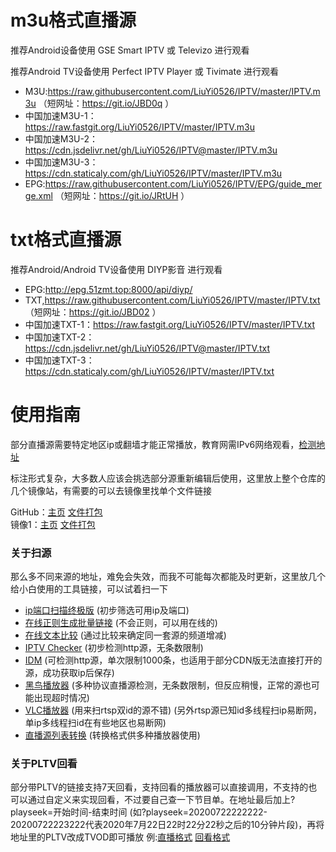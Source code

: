 # m3u格式直播源
推荐Android设备使用 GSE Smart IPTV 或 Televizo 进行观看

推荐Android TV设备使用 Perfect IPTV Player 或 Tivimate 进行观看
- M3U:https://raw.githubusercontent.com/LiuYi0526/IPTV/master/IPTV.m3u （短网址：https://git.io/JBD0q ）
- 中国加速M3U-1：https://raw.fastgit.org/LiuYi0526/IPTV/master/IPTV.m3u
- 中国加速M3U-2：https://cdn.jsdelivr.net/gh/LiuYi0526/IPTV@master/IPTV.m3u
- 中国加速M3U-3：https://cdn.staticaly.com/gh/LiuYi0526/IPTV/master/IPTV.m3u
- EPG:https://raw.githubusercontent.com/LiuYi0526/IPTV/EPG/guide_merge.xml （短网址：https://git.io/JRtUH ）

# txt格式直播源
推荐Android/Android TV设备使用 DIYP影音 进行观看
- EPG:http://epg.51zmt.top:8000/api/diyp/
- TXT,https://raw.githubusercontent.com/LiuYi0526/IPTV/master/IPTV.txt （短网址：https://git.io/JBD02 ）
- 中国加速TXT-1：https://raw.fastgit.org/LiuYi0526/IPTV/master/IPTV.txt
- 中国加速TXT-2：https://cdn.jsdelivr.net/gh/LiuYi0526/IPTV@master/IPTV.txt
- 中国加速TXT-3：https://cdn.staticaly.com/gh/LiuYi0526/IPTV/master/IPTV.txt

# 使用指南
部分直播源需要特定地区ip或翻墙才能正常播放，教育网需IPv6网络观看，[检测地址](http://test-ipv6.com/)

标注形式复杂，大多数人应该会挑选部分源重新编辑后使用，这里放上整个仓库的几个镜像站，有需要的可以去镜像里找单个文件链接

GitHub：[主页](https://github.com/LiuYi0526/IPTV)  [文件打包](https://github.com/LiuYi0526/IPTV/archive/refs/heads/master.zip)  
镜像1：[主页](https://hub.fastgit.org/LiuYi0526/IPTV)  [文件打包](https://hub.fastgit.org/LiuYi0526/IPTV/archive/master.zip)  

### 关于扫源  
那么多不同来源的地址，难免会失效，而我不可能每次都能及时更新，这里放几个给小白使用的工具链接，可以试着扫一下  
- [ip端口扫描终极版](https://pan.baidu.com/s/1mhQyxhm) (初步筛选可用ip及端口)
- [在线正则生成批量链接](http://tools.jb51.net/aideddesign/ljscq) (不会正则，可以用在线的)
- [在线文本比较](http://wenbenbijiao.renrensousuo.com/) (通过比较来确定同一套源的频道增减)
- [IPTV Checker](http://www.downmsn.com/rjxz/23256.html) (初步检测http源，无条数限制)
- [IDM](http://www.internetdownloadmanager.com/) (可检测http源，单次限制1000条，也适用于部分CDN版无法直接打开的源，成功获取ip后保存)
- [黑鸟播放器](https://guihet.com/blackbird-player.html) (多种协议直播源检测，无条数限制，但反应稍慢，正常的源也可能出现超时情况)
- [VLC播放器](https://vlc.media/) (用来扫rtsp双id的源不错) (另外rtsp源已知id多线程扫ip易断网，单ip多线程扫id在有些地区也易断网)
- [直播源列表转换](https://guihet.com/tvlive-telelist.html) (转换格式供多种播放器使用)

### 关于PLTV回看 
部分带PLTV的链接支持7天回看，支持回看的播放器可以直接调用，不支持的也可以通过自定义来实现回看，不过要自己查一下节目单。在地址最后加上?playseek=开始时间-结束时间 (如?playseek=20200722222222-20200722223222代表2020年7月22日22时22分22秒之后的10分钟片段)，再将地址里的PLTV改成TVOD即可播放 例:[直播格式](http://183.207.248.108/ott.js.chinamobile.com/PLTV/3/224/3221227581/index.m3u8) [回看格式](http://183.207.248.108/ott.js.chinamobile.com/TVOD/3/224/3221227581/index.m3u8?playseek=20200722222222-20200722223222)
